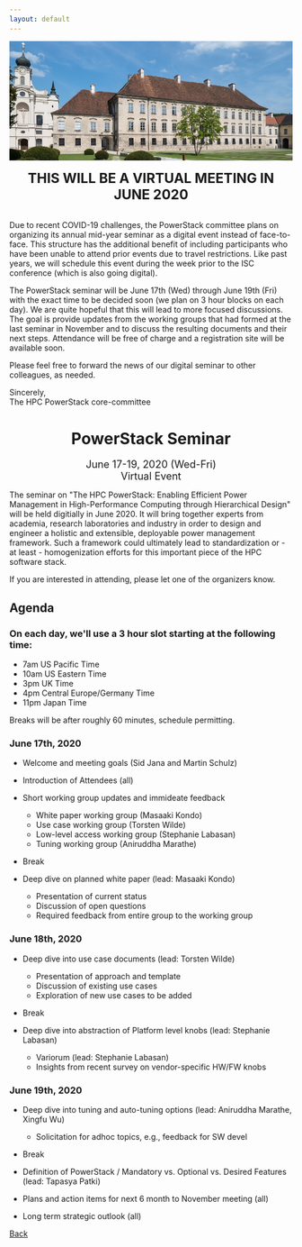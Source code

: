 ```yaml
---
layout: default
---
```


![](images/venue.jpg)

<p align="center"><font size="+2"><b>THIS WILL BE A VIRTUAL MEETING IN JUNE 2020</b></font></p><br/>
Due to recent COVID-19 challenges, the PowerStack committee plans on organizing
its annual mid-year seminar as a digital event instead of face-to-face. This
structure has the additional benefit of including participants who have been
unable to attend prior events due to travel restrictions. Like past years, we
will schedule this event during the week prior to the ISC conference (which is
also going digital).

The PowerStack seminar will be June 17th (Wed) through
June 19th (Fri) with the exact time to be decided soon (we plan on 3 hour blocks on each day). 
We are quite hopeful that this will lead to more focused discussions.  The goal is provide updates from the working groups that had formed at the last seminar in November and to discuss the resulting documents and their next steps. Attendance will be free of charge and a registration site will be available soon. 

Please feel free to forward the news of our digital seminar to other
colleagues, as needed.

Sincerely,<br/>
The HPC PowerStack core-committee

<h1 align="center">PowerStack Seminar</h1>

<p align="center"><font size="+1">June 17-19, 2020 (Wed-Fri)<br/>Virtual Event</font></p>

The seminar on "The HPC PowerStack: Enabling Efficient Power Management in
High-Performance Computing through Hierarchical Design" will be held digitially
in June 2020. It will bring together experts from academia, research
laboratories and industry in order to design and engineer a holistic and
extensible, deployable power management framework.  Such a framework could
ultimately lead to standardization or - at least - homogenization efforts for
this important piece of the HPC software stack.

If you are interested in attending, please let one of the organizers know.


## Agenda

### On each day, we'll use a 3 hour slot starting at the following time:
- 7am US Pacific Time
- 10am US Eastern Time
- 3pm UK  Time
- 4pm Central Europe/Germany Time
- 11pm Japan Time

Breaks will be after roughly 60 minutes, schedule permitting.

### June 17th, 2020 
 
 - Welcome and meeting goals (Sid Jana and Martin Schulz)
 - Introduction of Attendees (all)
 - Short working group updates and immideate feedback
    - White paper working group (Masaaki Kondo)
    - Use case working group (Torsten Wilde)
    - Low-level access working group (Stephanie Labasan)
    - Tuning working group (Aniruddha Marathe)

- Break
 
- Deep dive on planned white paper (lead: Masaaki Kondo)
    - Presentation of current status
    - Discussion of open questions
    - Required feedback from entire group to the working group


            
### June 18th, 2020 
 
 - Deep dive into use case documents (lead: Torsten Wilde)
    - Presentation of approach and template
    - Discussion of existing use cases
    - Exploration of new use cases to be added
    
- Break

- Deep dive into abstraction of Platform level knobs (lead: Stephanie Labasan)
    - Variorum (lead: Stephanie Labasan)
    - Insights from recent survey on vendor-specific HW/FW knobs

 
  
### June 19th, 2020 
 
 - Deep dive into tuning and auto-tuning options (lead: Aniruddha Marathe, Xingfu Wu)
    - Solicitation for adhoc topics,  e.g., feedback for SW devel
 
 - Break
 
- Definition of PowerStack / Mandatory vs. Optional vs. Desired Features (lead: Tapasya Patki)
- Plans and action items for next 6 month to November meeting (all)
- Long term strategic outlook (all)

[Back](./)
